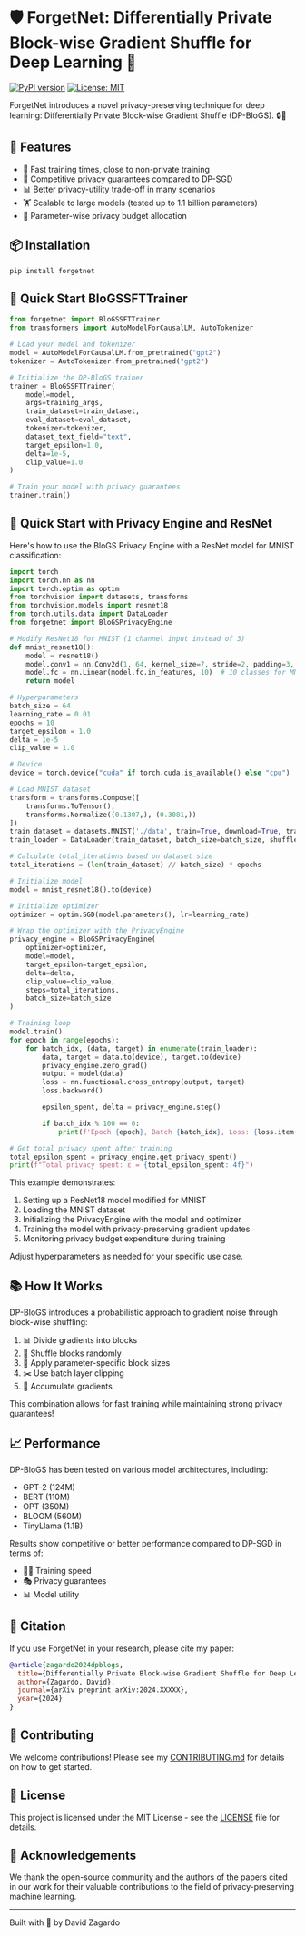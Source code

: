 # 🛡️ ForgetNet: Differentially Private Block-wise Gradient Shuffle for Deep Learning 🧠

[![PyPI version](https://badge.fury.io/py/forgetnet.svg)](https://badge.fury.io/py/forgetnet)
[![License: MIT](https://img.shields.io/badge/License-MIT-yellow.svg)](https://opensource.org/licenses/MIT)

ForgetNet introduces a novel privacy-preserving technique for deep learning: Differentially Private Block-wise Gradient Shuffle (DP-BloGS). 🔒🔀

## 🌟 Features

- 🚀 Fast training times, close to non-private training
- 🎯 Competitive privacy guarantees compared to DP-SGD
- 📊 Better privacy-utility trade-off in many scenarios
- 🏋️ Scalable to large models (tested up to 1.1 billion parameters)
- 🧮 Parameter-wise privacy budget allocation

## 📦 Installation

```
pip install forgetnet
```

## 🚀 Quick Start BloGSSFTTrainer

```python
from forgetnet import BloGSSFTTrainer
from transformers import AutoModelForCausalLM, AutoTokenizer

# Load your model and tokenizer
model = AutoModelForCausalLM.from_pretrained("gpt2")
tokenizer = AutoTokenizer.from_pretrained("gpt2")

# Initialize the DP-BloGS trainer
trainer = BloGSSFTTrainer(
    model=model,
    args=training_args,
    train_dataset=train_dataset,
    eval_dataset=eval_dataset,
    tokenizer=tokenizer,
    dataset_text_field="text",
    target_epsilon=1.0,
    delta=1e-5,
    clip_value=1.0
)

# Train your model with privacy guarantees
trainer.train()
```

## 🚀 Quick Start with Privacy Engine and ResNet

Here's how to use the BloGS Privacy Engine with a ResNet model for MNIST classification:

```python
import torch
import torch.nn as nn
import torch.optim as optim
from torchvision import datasets, transforms
from torchvision.models import resnet18
from torch.utils.data import DataLoader
from forgetnet import BloGSPrivacyEngine

# Modify ResNet18 for MNIST (1 channel input instead of 3)
def mnist_resnet18():
    model = resnet18()
    model.conv1 = nn.Conv2d(1, 64, kernel_size=7, stride=2, padding=3, bias=False)
    model.fc = nn.Linear(model.fc.in_features, 10)  # 10 classes for MNIST
    return model

# Hyperparameters
batch_size = 64
learning_rate = 0.01
epochs = 10
target_epsilon = 1.0
delta = 1e-5
clip_value = 1.0

# Device
device = torch.device("cuda" if torch.cuda.is_available() else "cpu")

# Load MNIST dataset
transform = transforms.Compose([
    transforms.ToTensor(),
    transforms.Normalize((0.1307,), (0.3081,))
])
train_dataset = datasets.MNIST('./data', train=True, download=True, transform=transform)
train_loader = DataLoader(train_dataset, batch_size=batch_size, shuffle=True)

# Calculate total_iterations based on dataset size
total_iterations = (len(train_dataset) // batch_size) * epochs

# Initialize model
model = mnist_resnet18().to(device)

# Initialize optimizer
optimizer = optim.SGD(model.parameters(), lr=learning_rate)

# Wrap the optimizer with the PrivacyEngine
privacy_engine = BloGSPrivacyEngine(
    optimizer=optimizer,
    model=model,
    target_epsilon=target_epsilon,
    delta=delta,
    clip_value=clip_value,
    steps=total_iterations,
    batch_size=batch_size
)

# Training loop
model.train()
for epoch in range(epochs):
    for batch_idx, (data, target) in enumerate(train_loader):
        data, target = data.to(device), target.to(device)
        privacy_engine.zero_grad()
        output = model(data)
        loss = nn.functional.cross_entropy(output, target)
        loss.backward()

        epsilon_spent, delta = privacy_engine.step()

        if batch_idx % 100 == 0:
            print(f'Epoch {epoch}, Batch {batch_idx}, Loss: {loss.item():.4f}, Epsilon: {epsilon_spent:.4f}')

# Get total privacy spent after training
total_epsilon_spent = privacy_engine.get_privacy_spent()
print(f"Total privacy spent: ε = {total_epsilon_spent:.4f}")
```

This example demonstrates:

1. Setting up a ResNet18 model modified for MNIST
2. Loading the MNIST dataset
3. Initializing the PrivacyEngine with the model and optimizer
4. Training the model with privacy-preserving gradient updates
5. Monitoring privacy budget expenditure during training

Adjust hyperparameters as needed for your specific use case.

## 📚 How It Works

DP-BloGS introduces a probabilistic approach to gradient noise through block-wise shuffling:

1. 📊 Divide gradients into blocks
2. 🔀 Shuffle blocks randomly
3. 📏 Apply parameter-specific block sizes
4. ✂️ Use batch layer clipping
5. 🧮 Accumulate gradients

This combination allows for fast training while maintaining strong privacy guarantees!

## 📈 Performance

DP-BloGS has been tested on various model architectures, including:

- GPT-2 (124M)
- BERT (110M)
- OPT (350M)
- BLOOM (560M)
- TinyLlama (1.1B)

Results show competitive or better performance compared to DP-SGD in terms of:

- 🏃‍♂️ Training speed
- 🎭 Privacy guarantees
- 📊 Model utility

## 📄 Citation

If you use ForgetNet in your research, please cite my paper:

```bibtex
@article{zagardo2024dpblogs,
  title={Differentially Private Block-wise Gradient Shuffle for Deep Learning},
  author={Zagardo, David},
  journal={arXiv preprint arXiv:2024.XXXXX},
  year={2024}
}
```

## 🤝 Contributing

We welcome contributions! Please see my [CONTRIBUTING.md](CONTRIBUTING.md) for details on how to get started.

## 📜 License

This project is licensed under the MIT License - see the [LICENSE](LICENSE) file for details.

## 🙏 Acknowledgements

We thank the open-source community and the authors of the papers cited in our work for their valuable contributions to the field of privacy-preserving machine learning.

---

Built with 🧠 by David Zagardo